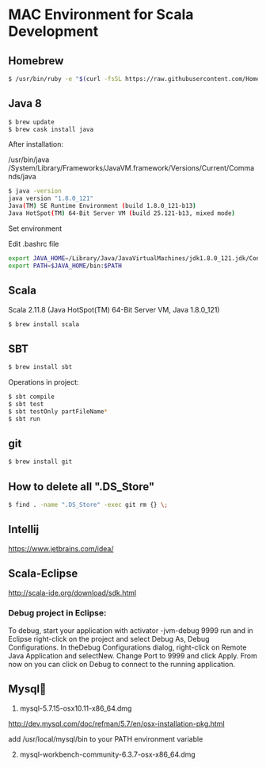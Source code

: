 # MAC Environment for Scala Development## Homebrew```sh$ /usr/bin/ruby -e "$(curl -fsSL https://raw.githubusercontent.com/Homebrew/install/master/install)"```## Java 8```sh$ brew update$ brew cask install java```After installation:/usr/bin/java/System/Library/Frameworks/JavaVM.framework/Versions/Current/Commands/java```sh$ java -versionjava version "1.8.0_121"Java(TM) SE Runtime Environment (build 1.8.0_121-b13)Java HotSpot(TM) 64-Bit Server VM (build 25.121-b13, mixed mode)```Set environmentEdit .bashrc file```shexport JAVA_HOME=/Library/Java/JavaVirtualMachines/jdk1.8.0_121.jdk/Contents/Homeexport PATH=$JAVA_HOME/bin:$PATH```## ScalaScala 2.11.8 (Java HotSpot(TM) 64-Bit Server VM, Java 1.8.0_121)```sh$ brew install scala```## SBT```sh$ brew install sbt```Operations in project:```sh$ sbt compile$ sbt test$ sbt testOnly partFileName*$ sbt run```## git```sh$ brew install git```## How to delete all ".DS_Store"```sh$ find . -name ".DS_Store" -exec git rm {} \;```## Intellijhttps://www.jetbrains.com/idea/## Scala-Eclipsehttp://scala-ide.org/download/sdk.html### Debug project in Eclipse:To debug, start your application with activator -jvm-debug 9999 run and in Eclipse right-click on the project and select Debug As, Debug Configurations. In theDebug Configurations dialog, right-click on Remote Java Application and selectNew. Change Port to 9999 and click Apply. From now on you can click on Debug to connect to the running application. ## Mysql1.	mysql-5.7.15-osx10.11-x86_64.dmghttp://dev.mysql.com/doc/refman/5.7/en/osx-installation-pkg.html add /usr/local/mysql/bin to your PATH environment variable2.	mysql-workbench-community-6.3.7-osx-x86_64.dmg